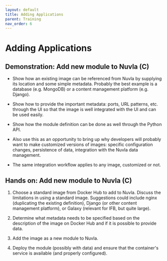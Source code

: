 ```yaml
---
layout: default
title: Adding Applications
parent: Training
nav_order: 6
---
```


Adding Applications
===================

## Demonstration: Add new module to Nuvla (C)

   - Show how an existing image can be referenced from Nuvla by
     supplying its location and some simple metadata. Probably the
     best example is a database (e.g. MongoDB) or a content management
     platform (e.g. Django).

   - Show how to provide the important metadata: ports, URL patterns,
     etc. through the UI so that the image is well integrated with the
     UI and can be used easily.

   - Show how the module definition can be done as well through the
     Python API.

   - Also use this as an opportunity to bring up why developers will
     probably want to make customized versions of images: specific
     configuration changes, persistence of data, integration with the
     Nuvla data management.

   - The same integration workflow applies to any image, customized or
     not.

## Hands on: Add new module to Nuvla (C)

   1. Choose a standard image from Docker Hub to add to Nuvla. Discuss
      the limitations in using a standard image. Suggestions could
      include nginx (duplicating the existing definition), Django (or
      other content management platform), or Galaxy (relevant for IFB,
      but quite large).

   1. Determine what metadata needs to be specified based on the
      description of the image on Docker Hub and if it is possible to
      provide data. 

   1. Add the image as a new module to Nuvla.

   1. Deploy the module (possibly with data) and ensure that the
      container's service is available (and properly configured).
